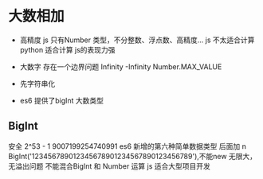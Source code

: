 # 大数相加

- 高精度 
  js 只有Number 类型，不分整数、浮点数、高精度...
  js 不太适合计算  python  适合计算
  js的表现力强
- 大数字
  存在一个边界问题
  Infinity
  -Infinity
  Number.MAX_VALUE

- 先字符串化
  

- es6  提供了bigInt  大数类型

## BigInt  
  安全 2^53 - 1   9007199254740991
  es6 新增的第六种简单数据类型
  后面加 n 
  BigInt('123456789012345678901234567890123456789'),不能new
  无限大， 无溢出问题
  不能混合BigInt 和 Number 运算
  js 适合大型项目开发
  
